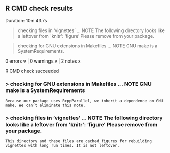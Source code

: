## R CMD check results
Duration: 10m 43.7s

> checking files in ‘vignettes’ ... NOTE
  The following directory looks like a leftover from 'knitr':
    ‘figure’
  Please remove from your package.

> checking for GNU extensions in Makefiles ... NOTE
  GNU make is a SystemRequirements.

0 errors v | 0 warnings v | 2 notes x

R CMD check succeeded

### > checking for GNU extensions in Makefiles ... NOTE GNU make is a SystemRequirements
    Because our package uses RcppParallel, we inherit a dependence on GNU make. We can’t eliminate this note. 
    
### > checking files in ‘vignettes’ ... NOTE The following directory looks like a leftover from 'knitr': ‘figure’ Please remove from your package.
    This directory and these files are cached figures for rebuilding vignettes with long run times. It is not leftover.
    
